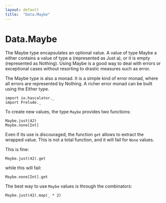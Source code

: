 ```yaml
---
layout: default
title:  "Data.Maybe"
---
```


# Data.Maybe

The Maybe type encapsulates an optional value. A value of type Maybe a either contains a value
of type a (represented as Just a), or it is empty (represented as Nothing). Using Maybe is a
good way to deal with errors or exceptional cases without resorting to drastic measures
such as error.

The Maybe type is also a monad. It is a simple kind of error monad, where all errors are
represented by Nothing. A richer error monad can be built using the Either type.

```tut:silent
import io.hascalator._
import Prelude._
```

To create new values, the type `Maybe` provides two functions:

```tut
Maybe.just(42)
Maybe.none[Int]
```

Even if its use is discouraged, the function `get` allows to extract the wrapped value. This is not
a total function, and it will fail for `None` values.

This is fine:

```tut
Maybe.just(42).get
```

while this will fail:

```tut:fail
Maybe.none[Int].get
```

The best way to use `Maybe` values is through the combinators:

```tut
Maybe.just(42).map(_ * 2)
```
